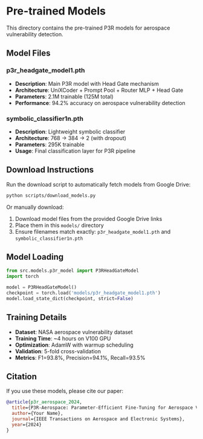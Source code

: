 # Pre-trained Models

This directory contains the pre-trained P3R models for aerospace vulnerability detection.

## Model Files

### p3r_headgate_model1.pth
- **Description**: Main P3R model with Head Gate mechanism
- **Architecture**: UniXCoder + Prompt Pool + Router MLP + Head Gate
- **Parameters**: 2.1M trainable (125M total)
- **Performance**: 94.2% accuracy on aerospace vulnerability detection

### symbolic_classifier1n.pth
- **Description**: Lightweight symbolic classifier
- **Architecture**: 768 → 384 → 2 (with dropout)
- **Parameters**: 295K trainable
- **Usage**: Final classification layer for P3R pipeline

## Download Instructions

Run the download script to automatically fetch models from Google Drive:

```bash
python scripts/download_models.py
```

Or manually download:
1. Download model files from the provided Google Drive links
2. Place them in this `models/` directory
3. Ensure filenames match exactly: `p3r_headgate_model1.pth` and `symbolic_classifier1n.pth`

## Model Loading

```python
from src.models.p3r_model import P3RHeadGateModel
import torch

model = P3RHeadGateModel()
checkpoint = torch.load('models/p3r_headgate_model1.pth')
model.load_state_dict(checkpoint, strict=False)
```

## Training Details

- **Dataset**: NASA aerospace vulnerability dataset
- **Training Time**: ~4 hours on V100 GPU
- **Optimization**: AdamW with warmup scheduling
- **Validation**: 5-fold cross-validation
- **Metrics**: F1=93.8%, Precision=94.1%, Recall=93.5%

## Citation

If you use these models, please cite our paper:

```bibtex
@article{p3r_aerospace_2024,
  title={P3R-Aerospace: Parameter-Efficient Fine-Tuning for Aerospace Vulnerability Detection},
  author={Your Name},
  journal={IEEE Transactions on Aerospace and Electronic Systems},
  year={2024}
}
```
